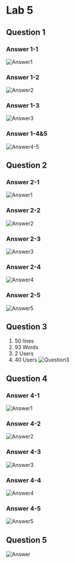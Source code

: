 # Lab 5
## Question 1
### Answer 1-1
![Answer1](question1-1.png)
### Answer 1-2
![Answer2](question1-2.png)
### Answer 1-3
![Answer3](question1-3.png)
### Answer 1-4&5
![Answer4-5](question1-4.png)

## Question 2
### Answer 2-1
![Answer1](question2-1.png)
### Answer 2-2
![Answer2](question2-2.png)
### Answer 2-3
![Answer3](question2-3.png)
### Answer 2-4
![Answer4](question2-4.png)
### Answer 2-5
![Answer5](question2-5.png)

## Question 3
1. 50 lines
2. 93 Words
3. 2 Users
4. 40 Users
![Question3](question3.png)

## Question 4
### Answer 4-1
![Answer1](question4-1.png)
### Answer 4-2
![Answer2](question4-2.png)
### Answer 4-3
![Answer3](question4-3.png)
### Answer 4-4
![Answer4](question4-4.png)
### Answer 4-5
![Answer5](question4-5.png)

## Question 5
![Answer](question5.png)

